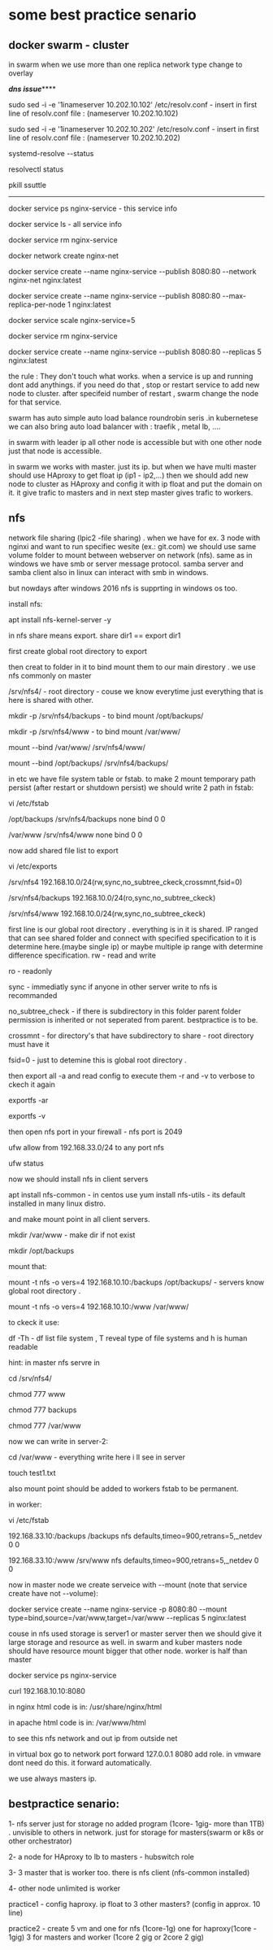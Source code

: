 # some best practice senario

## docker swarm - cluster


in swarm when we use more than one replica network type change to overlay



***dns issue*******


sudo sed -i -e '1inameserver 10.202.10.102\' /etc/resolv.conf   - insert in first line of resolv.conf file :  (nameserver 10.202.10.102)

sudo sed -i -e '1inameserver 10.202.10.202\' /etc/resolv.conf   - insert in first line of resolv.conf file :  (nameserver 10.202.10.202)

systemd-resolve --status

resolvectl status

pkill ssuttle
*****************




docker service ps nginx-service  - this service info

docker service ls  - all service info

docker service rm nginx-service

docker network create nginx-net

docker service create --name nginx-service --publish 8080:80 --network nginx-net nginx:latest

docker service create --name nginx-service --publish 8080:80 --max-replica-per-node 1 nginx:latest


docker service scale nginx-service=5



docker service rm nginx-service


docker service create --name nginx-service --publish 8080:80 --replicas 5 nginx:latest


the rule :
They don't touch what works. when a service is up and running dont add anythings. if you need do that , stop or restart service to add new node to cluster.
after specifeid number of restart , swarm change the node for that service.


swarm has auto simple auto load balance roundrobin seris .in kubernetese we can also bring auto load balancer with : traefik , metal lb, ....

in swarm with leader ip all other node is accessible but with one other node just that node is accessible.

in swarm we works with master. just its ip. but when we have multi master should use HAproxy to get float ip (ip1 - ip2,...)  then we should add new node to cluster as HAproxy and config it with ip float and put the domain on it. it give trafic to masters and in next step master gives trafic to workers.




## nfs

network file sharing (lpic2 -file sharing) . when we have for ex. 3 node with nginxi and want to run specifiec wesite (ex.: git.com) we should use same volume folder to mount between webserver on network (nfs).  same as in windows we have smb or server message protocol. samba server and samba client also in linux can interact with smb in windows. 

but nowdays after windows 2016 nfs is supprting in windows os too. 

install nfs:

apt install nfs-kernel-server -y


in nfs share means export. share dir1 == export dir1

first create global root directory to export

then creat to folder in it to bind mount them to our main direstory  . we use nfs commonly on master

/srv/nfs4/   - root directory   - couse we know everytime just everything that is here is shared with other.

mkdir -p /srv/nfs4/backups   - to bind mount /opt/backups/

mkdir -p /srv/nfs4/www   - to bind mount /var/www/


mount --bind /var/www/ /srv/nfs4/www/

mount --bind /opt/backups/ /srv/nfs4/backups/


in etc we have file system table or fstab. to make 2 mount temporary path persist (after restart or shutdown persist) we should write 2 path in fstab:

vi /etc/fstab


/opt/backups /srv/nfs4/backups  none bind 0 0

/var/www /srv/nfs4/www  none bind 0 0



now add shared file list to export

vi /etc/exports

/srv/nfs4  192.168.10.0/24(rw,sync,no_subtree_ckeck,crossmnt,fsid=0)

/srv/nfs4/backups  192.168.10.0/24(ro,sync,no_subtree_ckeck)

/srv/nfs4/www  192.168.10.0/24(rw,sync,no_subtree_ckeck)


first line is our global root directory . everything is in it is shared. IP ranged that can see shared folder and connect with specified specification to it is determine here.(maybe single ip) or maybe multiple ip range with determine difference specification.
rw  -  read and write

ro - readonly

sync  - immediatly sync if anyone in other server write to nfs is recommanded

no_subtree_check   -  if there is subdirectory in this folder parent folder permission is inherited or not seperated from parent. bestpractice is to be.

crossmnt   - for directory's that have subdirectory to share - root directory must have it

fsid=0   - just to detemine this is global root directory .





then export all -a and read config to execute them -r and -v to verbose to ckech it again

exportfs -ar

exportfs -v

then open nfs port in your firewall - nfs port is 2049

ufw allow from 192.168.33.0/24 to any port nfs

ufw status


now we should install nfs in client servers

apt install nfs-common   - in centos use yum install nfs-utils - its default installed in many linux distro.


and make mount point in all client servers.

mkdir /var/www   -  make dir if not exist

mkdir /opt/backups   

mount that:

mount -t nfs -o vers=4 192.168.10.10:/backups  /opt/backups/    - servers know global root directory . 

mount -t nfs -o vers=4 192.168.10.10:/www  /var/www/


to ckeck it use:

df -Th   - df list file system , T reveal type of file systems and h is human readable

hint: in master nfs servre in 

cd /srv/nfs4/

chmod 777 www

chmod 777 backups

chmod 777 /var/www


now we can write in server-2:

cd /var/www   - everything write here i ll see in server

touch test1.txt 


also mount point should be added to workers fstab to be permanent.

in worker:

vi /etc/fstab

192.168.33.10:/backups /backups nfs defaults,timeo=900,retrans=5,_netdev 0 0


192.168.33.10:/www /srv/www nfs defaults,timeo=900,retrans=5,_netdev 0 0



now in master node we create serveice with --mount  (note that service create have not --volume):

docker service create --name nginx-service -p 8080:80 --mount type=bind,source=/var/www,target=/var/www --replicas 5 nginx:latest



couse in nfs used storage is server1 or master server then we should give it large storage and resource as well. in swarm and kuber masters node should have resource mount bigger that other node. worker is half than master

docker service ps nginx-service


curl 192.168.10.10:8080

in nginx html code is in:
/usr/share/nginx/html

in apache html code is in:
/var/www/html



to see this nfs network and out ip from outside net

in virtual box go to network port forward 127.0.0.1 8080 add role. in vmware dont need do this. it forward automatically.


we use always masters ip.


## bestpractice senario:

1- nfs server just for storage no added program (1core- 1gig- more than 1TB) . unvisible to others in network. just for storage for masters(swarm or k8s or other orchestrator)

2- a node for HAproxy to lb to masters - hubswitch role

3- 3 master that is worker too. there is nfs client (nfs-common installed) 

4- other node unlimited is worker



practice1 - config haproxy. ip float to 3 other masters? (config in approx. 10 line) 

practice2 - create 5 vm and one for nfs (1core-1g) one for haproxy(1core - 1gig) 3 for masters and worker (1core 2 gig or 2core 2 gig) 









